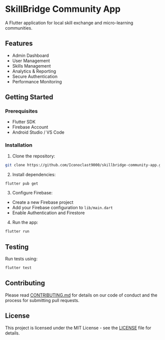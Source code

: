 # SkillBridge Community App

A Flutter application for local skill exchange and micro-learning communities.

## Features

- Admin Dashboard
- User Management
- Skills Management
- Analytics & Reporting
- Secure Authentication
- Performance Monitoring

## Getting Started

### Prerequisites

- Flutter SDK
- Firebase Account
- Android Studio / VS Code

### Installation

1. Clone the repository:
```bash
git clone https://github.com/Iconoclast9000/skillbridge-community-app.git
```

2. Install dependencies:
```bash
flutter pub get
```

3. Configure Firebase:
- Create a new Firebase project
- Add your Firebase configuration to `lib/main.dart`
- Enable Authentication and Firestore

4. Run the app:
```bash
flutter run
```

## Testing

Run tests using:
```bash
flutter test
```

## Contributing

Please read [CONTRIBUTING.md](CONTRIBUTING.md) for details on our code of conduct and the process for submitting pull requests.

## License

This project is licensed under the MIT License - see the [LICENSE](LICENSE) file for details.
